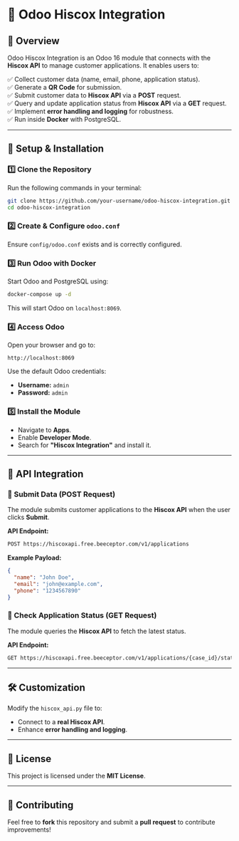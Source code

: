 # 🚀 Odoo Hiscox Integration  

## 📌 Overview  
Odoo Hiscox Integration is an Odoo 16 module that connects with the **Hiscox API** to manage customer applications. It enables users to:  

✅ Collect customer data (name, email, phone, application status).  
✅ Generate a **QR Code** for submission.  
✅ Submit customer data to **Hiscox API** via a **POST** request.  
✅ Query and update application status from **Hiscox API** via a **GET** request.  
✅ Implement **error handling and logging** for robustness.  
✅ Run inside **Docker** with PostgreSQL.  

---

## 🐳 Setup & Installation  

### 1️⃣ Clone the Repository  
Run the following commands in your terminal:  

```bash
git clone https://github.com/your-username/odoo-hiscox-integration.git
cd odoo-hiscox-integration
```

### 2️⃣ Create & Configure `odoo.conf`  
Ensure `config/odoo.conf` exists and is correctly configured.

### 3️⃣ Run Odoo with Docker  
Start Odoo and PostgreSQL using:  

```bash
docker-compose up -d
```

This will start Odoo on `localhost:8069`.

### 4️⃣ Access Odoo  
Open your browser and go to:  

```
http://localhost:8069
```

Use the default Odoo credentials:  
- **Username:** `admin`  
- **Password:** `admin`  

### 5️⃣ Install the Module  
- Navigate to **Apps**.  
- Enable **Developer Mode**.  
- Search for **"Hiscox Integration"** and install it.  

---

## 🔗 API Integration  

### 🚀 Submit Data (POST Request)  
The module submits customer applications to the **Hiscox API** when the user clicks **Submit**.

**API Endpoint:**  
```bash
POST https://hiscoxapi.free.beeceptor.com/v1/applications
```

**Example Payload:**  
```json
{
  "name": "John Doe",
  "email": "john@example.com",
  "phone": "1234567890"
}
```

### 📌 Check Application Status (GET Request)  
The module queries the **Hiscox API** to fetch the latest status.

**API Endpoint:**  
```bash
GET https://hiscoxapi.free.beeceptor.com/v1/applications/{case_id}/status
```

---

## 🛠️ Customization  
Modify the `hiscox_api.py` file to:  
- Connect to a **real Hiscox API**.  
- Enhance **error handling and logging**.  

---

## 📜 License  
This project is licensed under the **MIT License**.

---

## 🤝 Contributing  
Feel free to **fork** this repository and submit a **pull request** to contribute improvements!  
